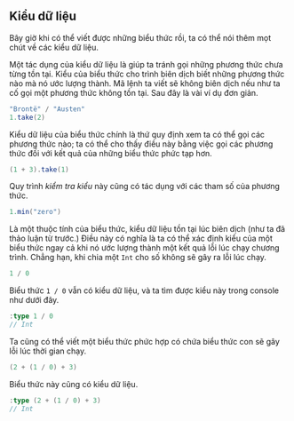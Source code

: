 ## Kiểu dữ liệu

Bây giờ khi có thể viết được những biểu thức rồi, ta có thể nói thêm mọt chút về các kiểu dữ liệu.

Một tác dụng của kiểu dữ liệu là giúp ta tránh gọi những phương thức chưa từng tồn tại. Kiểu của biểu thức cho trình biên dịch biết những phương thức nào mà nó ước lượng thành. Mã lệnh ta viết sẽ không biên dịch nếu như ta cố gọi một phương thức không tồn tại. Sau đây là vài ví dụ đơn giản.

```scala mdoc:fail
"Brontë" / "Austen"
1.take(2)
```

Kiểu dữ liệu của biểu thức chính là thứ quy định xem ta có thể gọi các phương thức nào; ta có thể cho thấy điều này bằng việc gọi các phương thức đối với kết quả của những biểu thức phức tạp hơn.

```scala mdoc:fail
(1 + 3).take(1)
```

Quy trình *kiểm tra kiểu* này cũng có tác dụng với các tham số của phương thức.

```scala mdoc:fail
1.min("zero")
```

Là một thuộc tính của biểu thức, kiểu dữ liệu tồn tại lúc biên dịch (như ta đã thảo luận từ trước.) Điều này có nghĩa là ta có thể xác định kiểu của một biểu thức ngay cả khi nó ước lượng thành một kết quả lỗi lúc chạy chương trình. Chẳng hạn, khi chia một `Int` cho số không sẽ gây ra lỗi lúc chạy.

```scala mdoc:crash
1 / 0
```

Biểu thức `1 / 0` vẫn có kiểu dữ liệu, và ta tìm được kiểu này trong console như dưới đây.

```scala
:type 1 / 0
// Int
```

Ta cũng có thể viết một biểu thức phức hợp có chứa biểu thức con sẽ gây lỗi lúc thời gian chạy.

```scala mdoc:crash
(2 + (1 / 0) + 3)
```

Biểu thức này cũng có kiểu dữ liệu.

```scala
:type (2 + (1 / 0) + 3)
// Int
```
